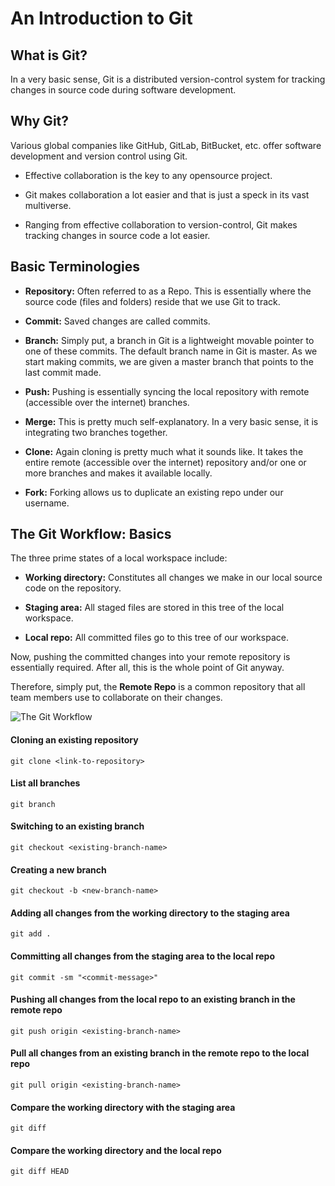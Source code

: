 # An Introduction to Git

## What is Git?

In a very basic sense, Git is a distributed version-control system for tracking changes in source code during software development.

## Why Git? 

Various global companies like GitHub, GitLab, BitBucket, etc. offer software development and version control using Git.

 - Effective collaboration is the key to any opensource project. 
 
 - Git makes collaboration a lot easier and that is just a speck in its vast multiverse. 
 
 - Ranging from effective collaboration to version-control, Git makes tracking changes in source code a lot easier.

## Basic Terminologies

 - **Repository:** Often referred to as a Repo. This is essentially where the source code (files and folders) reside that we use Git to track.
	
 - **Commit:** Saved changes are called commits. 
 
 - **Branch:** Simply put, a branch in Git is a lightweight movable pointer to one of these commits. The default branch name in Git is master. 
	As we start making commits, we are given a master branch that points to the last commit made.
	
 - **Push:** Pushing is essentially syncing the local repository with remote (accessible over the internet) branches.
 
 - **Merge:** This is pretty much self-explanatory. In a very basic sense, it is integrating two branches together.
 
 - **Clone:** Again cloning is pretty much what it sounds like. It takes the entire remote (accessible over the internet) repository and/or one or more 
	branches and makes it available locally.
	
 - **Fork:** Forking allows us to duplicate an existing repo under our username.

## The Git Workflow: Basics

The three prime states of a local workspace include:

 - **Working directory:** Constitutes all changes we make in our local source code on the repository.
 
 - **Staging area:** All staged files are stored in this tree of the local workspace.
 
 - **Local repo:** All committed files go to this tree of our workspace.
 
Now, pushing the committed changes into your remote repository is essentially required. After all, this is the whole point of Git anyway.

Therefore, simply put, the **Remote Repo** is a common repository that all team members use to collaborate on their changes.

![The Git Workflow](/assignments/summary/assets/git-workflow.jpg)

#### Cloning an existing repository

`git clone <link-to-repository>`

#### List all branches

`git branch`

#### Switching to an existing branch

`git checkout <existing-branch-name>`

#### Creating a new branch

`git checkout -b <new-branch-name>`

#### Adding **all** changes from the working directory to the staging area

`git add .`

#### Committing **all** changes from the staging area to the local repo

`git commit -sm "<commit-message>"`

#### Pushing **all** changes from the local repo to an existing branch in the remote repo

`git push origin <existing-branch-name>`

#### Pull all changes from an existing branch in the remote repo to the local repo

`git pull origin <existing-branch-name>`

#### Compare the working directory with the staging area

`git diff`

#### Compare the working directory and the local repo

`git diff HEAD`
